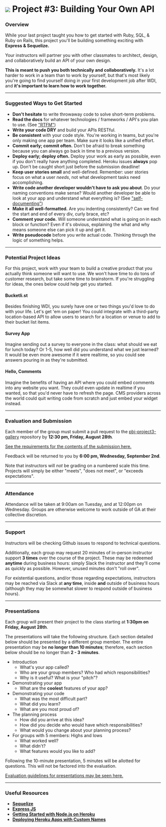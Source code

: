 # ![](https://ga-dash.s3.amazonaws.com/production/assets/logo-9f88ae6c9c3871690e33280fcf557f33.png) Project #3: Building Your Own API

### Overview

While your last project taught you how to get started with Ruby, SQL, & Ruby on Rails, this project you'll be building something exciting with **Express & Sequelize.**

Your instructors will partner you with other classmates to architect, design, and collaboratively build an API of your own design.

**This is meant to push you both technically and collaboratively.** It's a lot harder to work in a team than to work by yourself, but that's most likely you're going to find yourself doing in your first development job after WDI, and **it's important to learn how to work together.**

---

### Suggested Ways to Get Started

* **Don't hesitate** to write throwaway code to solve short-term problems.
* **Read the docs** for whatever technologies / frameworks / API's you plan to use. (See ["RTFM"](https://en.wikipedia.org/wiki/RTFM))
* **Write your code DRY** and build your APIs RESTful.
* **Be consistent** with your code style. You're working in teams, but you're only making one app per team. Make sure it looks like a unified effort.
* **Commit early; commit often.** Don't be afraid to break something because you can always go back in time to a previous version.
* **Deploy early; deploy often.** Deploy your work as early as possible, even if you don't really have anything completed. Heroku issues **always** pop up. Don't be caught short just before the submission deadline!
* **Keep user stories small** and well-defined. Remember: user stories focus on what a user *needs*, not what development tasks need accomplishing.
* **Write code another developer wouldn't have to ask you about**. Do your naming conventions make sense? Would another developer be able to look at your app and understand what everything is? (See ["self-documenting"](https://en.wikipedia.org/wiki/Self-documenting))
* **Make it all well-formatted.** Are you indenting consistently? Can we find the start and end of every div, curly brace, etc?
* **Comment your code.** Will someone understand what is going on in each block or function? Even if it's obvious, explaining the what and why means someone else can pick it up and get it.
* **Write pseudocode** before you write actual code. Thinking through the logic of something helps.


---

### Potential Project Ideas

For this project, work with your team to build a creative product that you actually think someone will want to use. We won't have time to do tons of customer research, but take some time to brainstorm. If you're struggling for ideas, the ones below could help get you started.

#### Bucketli.st
Besides finishing WDI, you surely have one or two things you'd love to do with your life. Let's get 'em on paper! You could integrate with a third-party location-based API to allow users to search for a location or venue to add to their bucket list items.

#### Survey App
Imagine sending out a survey to everyone in the class: what should we eat for lunch today? Or 1-5, how well did you understand what we just learned? It would be even more awesome if it were realtime, so you could see answers pouring in as they're submitted.

#### Hello, Comments
Imagine the benefits of having an API where you could embed comments into any website you want. They could even update in realtime if you wanted, so that you'd never have to refresh the page. CMS providers across the world could quit writing code from scratch and just embed your widget instead.

---

### Evaluation and Submission

Each member of the group must submit a pull request to the [pbj-project3-gallery](https://github.com/ga-dc/pbj-project3-gallery) repository by **12:30 pm, Friday, August 28th**.

[See the requirements for the contents of the submission here.](evaluation.md)

Feedback will be returned to you by **6:00 pm, Wednesday, September 2nd**.

Note that instructors will *not* be grading on a numbered scale this time. Projects will simply be either "meets", "does not meet", or "exceeds expectations".

---

### Attendance

Attendance will be taken at 9:00am on Tuesday, and at 12:00pm on Wednesday. Groups are otherwise welcome to work outside of GA at their collective discretion.

---

### Support

Instructors will be checking Github issues to respond to technical questions.

Additionally, each group may request 20 minutes of in-person instructor support **3 times** over the course of the project. These may be redeemed **anytime** during business hours: simply Slack the instructor and they'll come as quickly as possible. However, unused minutes don't "roll over".

For existential questions, and/or those regarding expectations, instructors may be reached via Slack at **any time**, inside **and** outside of business hours (although they may be somewhat slower to respond outside of business hours).

---

### Presentations

Each group will present their project to the class starting at **1:30pm on Friday, August 28th**.

The presentations will take the following structure. Each section detailed below should be presented by a different group member. The entire presentation may be **no longer than 10 minutes**; therefore, each section below should be no longer than **2 - 3 minutes**.

- Introduction
  - What's your app called?
  - Who are your group members? Who had which responsibilities?
  - Why is it useful? What is your "pitch"?
- Demonstrating your app
  - What are the **coolest** features of your app?
- Demonstrating your code
  - What was the most difficult part?
  - What did you learn?
  - What are you most proud of?
- The planning process
  - How did you arrive at this idea?
  - How did you decide who would have which responsibilities?
  - What would you change about your planning process?
- For groups with 5 members: Highs and lows
  - What worked well?
  - What didn't?
  - What features would you like to add?

Following the 10-minute presentation, 5 minutes will be allotted for questions. This will not be factored into the evaluation.

[Evaluation guidelines for presentations may be seen here.](evaluation.md)

---

### Useful Resources

* **[Sequelize](http://docs.sequelizejs.com/en/latest/)**
* **[Express JS](http://expressjs.com/)**
* **[Getting Started with Node.js on Heroku](https://devcenter.heroku.com/articles/getting-started-with-nodejs)**
* **[Deploying Heroku Apps with Custom Names](https://devcenter.heroku.com/articles/renaming-apps)**
